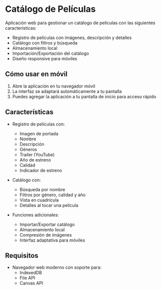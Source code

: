 # Catálogo de Películas

Aplicación web para gestionar un catálogo de películas con las siguientes características:

- Registro de películas con imágenes, descripción y detalles
- Catálogo con filtros y búsqueda
- Almacenamiento local
- Importación/Exportación del catálogo
- Diseño responsive para móviles

## Cómo usar en móvil

1. Abre la aplicación en tu navegador móvil
2. La interfaz se adaptará automáticamente a tu pantalla
3. Puedes agregar la aplicación a tu pantalla de inicio para acceso rápido

## Características

- Registro de películas con:
  - Imagen de portada
  - Nombre
  - Descripción
  - Géneros
  - Trailer (YouTube)
  - Año de estreno
  - Calidad
  - Indicador de estreno

- Catálogo con:
  - Búsqueda por nombre
  - Filtros por género, calidad y año
  - Vista en cuadrícula
  - Detalles al tocar una película

- Funciones adicionales:
  - Importar/Exportar catálogo
  - Almacenamiento local
  - Compresión de imágenes
  - Interfaz adaptativa para móviles

## Requisitos

- Navegador web moderno con soporte para:
  - IndexedDB
  - File API
  - Canvas API 